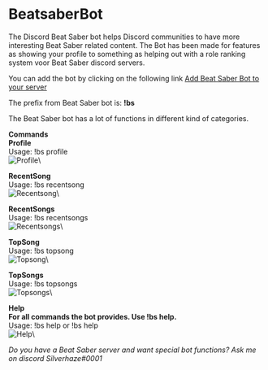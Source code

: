 # BeatsaberBot
The Discord Beat Saber bot helps Discord communities to have more interesting Beat Saber related content.
The Bot has been made for features as showing your profile to something as helping out with a role ranking system voor Beat Saber discord servers. 

You can add the bot by clicking on the following link [Add Beat Saber Bot to your server](https://discordapp.com/oauth2/authorize?&client_id=504633036902498314&scope=bot&permissions=0)

The prefix from Beat Saber bot is: **!bs**

The Beat Saber bot has a lot of functions in different kind of categories.

**Commands**\
**Profile**\
Usage: !bs profile\
![Profile](https://i.imgur.com/i0OcN8l.png)\

**RecentSong**\
Usage: !bs recentsong\
![Recentsong](https://i.imgur.com/GhdXGt3.png)\

**RecentSongs**\
Usage: !bs recentsongs\
![Recentsongs](https://i.imgur.com/sOhCqnI.png)\

**TopSong**\
Usage: !bs topsong\
![Topsong](https://i.imgur.com/WenwI0I.png)\

**TopSongs**\
Usage: !bs topsongs\
![Topsongs](https://i.imgur.com/tzK7Kjt.png)\

**Help**\
**For all commands the bot provides. Use !bs help.**\
Usage: !bs help or !bs help <function name>\
![Help](https://i.imgur.com/s8Ax18o.png)\

*Do you have a Beat Saber server and want special bot functions? Ask me on discord Silverhaze#0001*
